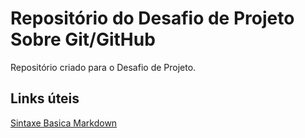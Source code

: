  # Repositório do Desafio de Projeto Sobre Git/GitHub
 Repositório criado para o Desafio de Projeto.
 ## Links úteis
 [Sintaxe Basica Markdown](https://www.markdownguide.org/basic-syntax/)

